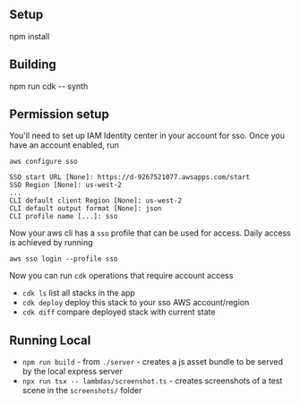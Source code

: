 ## Setup

npm install

## Building
npm run cdk -- synth

## Permission setup
You'll need to set up IAM Identity center in your account for sso.  Once you have an account enabled, run

```
aws configure sso
```

```
SSO start URL [None]: https://d-9267521077.awsapps.com/start
SSO Region [None]: us-west-2
...
CLI default client Region [None]: us-west-2
CLI default output format [None]: json
CLI profile name [...]: sso
```

Now your aws cli has a `sso` profile that can be used for access.  Daily access is achieved by running
```
aws sso login --profile sso
```

Now you can run `cdk` operations that require account access

 * `cdk ls`          list all stacks in the app
 * `cdk deploy`      deploy this stack to your sso AWS account/region
 * `cdk diff`        compare deployed stack with current state

## Running Local

* `npm run build` - from `./server` - creates a js asset bundle to be served by the local express server
* `npx run tsx -- lambdas/screenshot.ts` - creates screenshots of a test scene in the `screenshots/` folder
